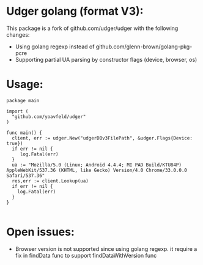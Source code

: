 # Udger golang (format V3):

This package is a fork of github.com/udger/udger with the following changes:
- Using golang regexp instead of github.com/glenn-brown/golang-pkg-pcre
- Supporting partial UA parsing by constructor flags (device, browser, os)

# Usage:

```
package main

import (
  "github.com/yoavfeld/udger"
)

func main() {
  client, err := udger.New("udgerDBv3FilePath", &udger.Flags{Device: true})
  if err != nil {
     log.Fatal(err)
  }
  ua := "Mozilla/5.0 (Linux; Android 4.4.4; MI PAD Build/KTU84P) AppleWebKit/537.36 (KHTML, like Gecko) Version/4.0 Chrome/33.0.0.0 Safari/537.36"
  res,err := client.Lookup(ua)
  if err != nil {
    log.Fatal(err)
  }
}


```

# Open issues:

- Browser version is not supported since using golang regexp. it require a fix in findData func to support findDataWithVersion func
